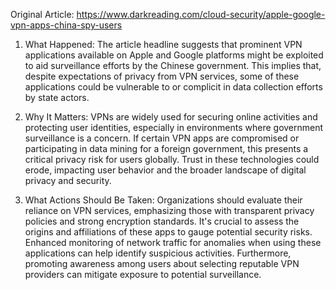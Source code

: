 Original Article: https://www.darkreading.com/cloud-security/apple-google-vpn-apps-china-spy-users

1) What Happened:
The article headline suggests that prominent VPN applications available on Apple and Google platforms might be exploited to aid surveillance efforts by the Chinese government. This implies that, despite expectations of privacy from VPN services, some of these applications could be vulnerable to or complicit in data collection efforts by state actors.

2) Why It Matters:
VPNs are widely used for securing online activities and protecting user identities, especially in environments where government surveillance is a concern. If certain VPN apps are compromised or participating in data mining for a foreign government, this presents a critical privacy risk for users globally. Trust in these technologies could erode, impacting user behavior and the broader landscape of digital privacy and security.

3) What Actions Should Be Taken:
Organizations should evaluate their reliance on VPN services, emphasizing those with transparent privacy policies and strong encryption standards. It's crucial to assess the origins and affiliations of these apps to gauge potential security risks. Enhanced monitoring of network traffic for anomalies when using these applications can help identify suspicious activities. Furthermore, promoting awareness among users about selecting reputable VPN providers can mitigate exposure to potential surveillance.